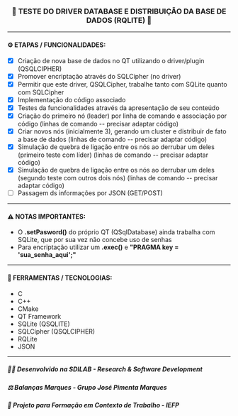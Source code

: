 <h3 align="center"> 
  🚧 TESTE DO DRIVER DATABASE E DISTRIBUIÇÃO DA BASE DE DADOS (RQLITE) 🚧
</h3>

---
#### ⚙️ ETAPAS / FUNCIONALIDADES:

- [x] Criação de nova base de dados no QT utilizando o driver/plugin (QSQLCIPHER)
- [x] Promover encriptação através do SQLCipher (no driver)
- [x] Permitir que este driver, QSQLCipher, trabalhe tanto com SQLite quanto com SQLCipher
- [x] Implementação do código associado
- [x] Testes da funcionalidades através da apresentação de seu conteúdo
- [x] Criação do primeiro nó (leader) por linha de comando e associação por código (linhas de comando -- precisar adaptar código)
- [x] Criar novos nós (inicialmente 3), gerando um cluster e distribuir de fato a base de dados (linhas de comando -- precisar adaptar código)
- [x] Simulação de quebra de ligação entre os nós ao derrubar um deles (primeiro teste com líder) (linhas de comando -- precisar adaptar código)
- [x] Simulação de quebra de ligação entre os nós ao derrubar um deles (segundo teste com outros dois nós) (linhas de comando -- precisar adaptar código)
- [ ] Passagem ds informações por JSON (GET/POST)

---
#### ⚠️ NOTAS IMPORTANTES:

- O **.setPasword()** do próprio QT (QSqlDatabase) ainda trabalha com SQLite, que por sua vez não concebe uso de senhas
- Para encriptação utilizar um **.exec()** e **"PRAGMA key = 'sua_senha_aqui';"**

---
#### 🔧 FERRAMENTAS / TECNOLOGIAS:

- C
- C++
- CMake
- QT Framework
- SQLite (QSQLITE)
- SQLCipher (QSQLCIPHER)
- RQLite
- JSON

---
##### 👨‍💻 Desenvolvido na SDILAB - Research & Software Development 
##### ⚖️ Balanças Marques - Grupo José Pimenta Marques
##### 📖 Projeto para Formação em Contexto de Trabalho - IEFP

